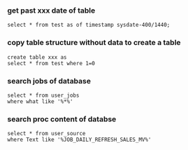 ### get past xxx date of table 
```
select * from test as of timestamp sysdate-400/1440; 
```

### copy table structure without data to create a table
```
create table xxx as
select * from test where 1=0
```

### search  jobs of database 
```
select * from user_jobs
where what like '%*%'
```

### search proc content of databse 
```  
select * from user_source
where Text like '%JOB_DAILY_REFRESH_SALES_MV%'

```
